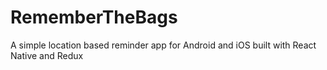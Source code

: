 # RememberTheBags
A simple location based reminder app for Android and iOS built with React Native and Redux
